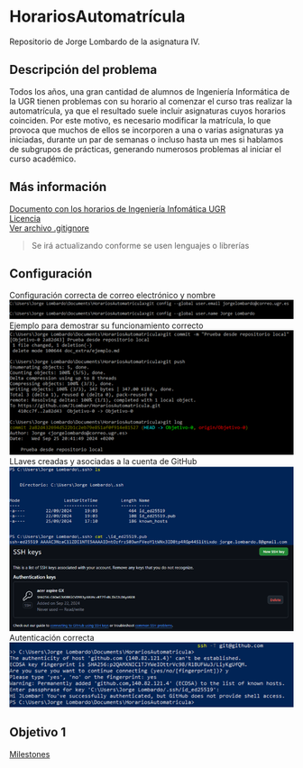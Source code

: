 # HorariosAutomatrícula
Repositorio de Jorge Lombardo de la asignatura IV.

## Descripción del problema
Todos los años, una gran cantidad de alumnos de Ingeniería Informática de la UGR tienen problemas con su horario al comenzar el curso tras realizar la automatrícula, ya que el resultado suele incluir asignaturas cuyos horarios coinciden. Por este motivo, es necesario modificar la matrícula, lo que provoca que muchos de ellos se incorporen a una o varias asignaturas ya iniciadas, durante un par de semanas o incluso hasta un mes si hablamos de subgrupos de prácticas, generando numerosos problemas al iniciar el curso académico.

## Más información
[Documento con los horarios de Ingeniería Infomática UGR](https://etsiit.ugr.es/sites/centros/etsiit/public/inline-files/HorariosGII%2824-25%29_0.pdf)  
[Licencia](./LICENSE)  
[Ver archivo .gitignore](./.gitignore)
> Se irá actualizando conforme se usen lenguajes o librerías

## Configuración
Configuración correcta de correo electrónico y nombre  
![Configuración](docs/material_0/configuracion.png)  
Ejemplo para demostrar su funcionamiento correcto  
![Demostración](docs/material_0/demostracion.png)  
LLaves creadas y asociadas a la cuenta de GitHub  
![Llaves](docs/material_0/llavessh.png)  
Autenticación correcta  
![Autenticación](docs/material_0/autenticacion.png)  

## Objetivo 1  
[Milestones](docs/material_1/milestones.md)
